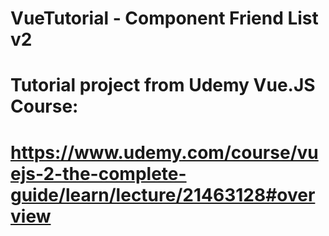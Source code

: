 # VueTutorial - Component Friend List v2

# Tutorial project from Udemy Vue.JS Course:
# https://www.udemy.com/course/vuejs-2-the-complete-guide/learn/lecture/21463128#overview
